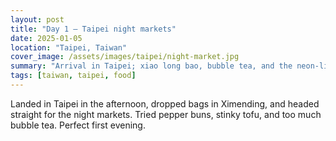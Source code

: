 ```yaml
---
layout: post
title: "Day 1 — Taipei night markets"
date: 2025-01-05
location: "Taipei, Taiwan"
cover_image: /assets/images/taipei/night-market.jpg
summary: "Arrival in Taipei; xiao long bao, bubble tea, and the neon‑lit Shilin Night Market."
tags: [taiwan, taipei, food]
---
```


Landed in Taipei in the afternoon, dropped bags in Ximending, and headed straight for the night markets.
Tried pepper buns, stinky tofu, and too much bubble tea. Perfect first evening.
